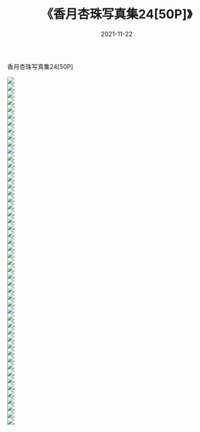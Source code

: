 ﻿---
layout: post
title:  《香月杏珠写真集24[50P]》
date:   2021-11-22
img: http://img.660000.xyz/Sharelink/性感/2021/香月杏珠写真集24[50P]/000.jpg
categories: [美女, 清纯, 唯美]
---

香月杏珠写真集24[50P]

  ![](http://img.660000.xyz/Sharelink/性感/2021/香月杏珠写真集24[50P]/001.jpg) <br> ![](http://img.660000.xyz/Sharelink/性感/2021/香月杏珠写真集24[50P]/002.jpg) <br> ![](http://img.660000.xyz/Sharelink/性感/2021/香月杏珠写真集24[50P]/003.jpg) <br> ![](http://img.660000.xyz/Sharelink/性感/2021/香月杏珠写真集24[50P]/004.jpg) <br> ![](http://img.660000.xyz/Sharelink/性感/2021/香月杏珠写真集24[50P]/005.jpg) <br> ![](http://img.660000.xyz/Sharelink/性感/2021/香月杏珠写真集24[50P]/006.jpg) <br> ![](http://img.660000.xyz/Sharelink/性感/2021/香月杏珠写真集24[50P]/007.jpg) <br> ![](http://img.660000.xyz/Sharelink/性感/2021/香月杏珠写真集24[50P]/008.jpg) <br> ![](http://img.660000.xyz/Sharelink/性感/2021/香月杏珠写真集24[50P]/009.jpg) <br> ![](http://img.660000.xyz/Sharelink/性感/2021/香月杏珠写真集24[50P]/010.jpg) <br> ![](http://img.660000.xyz/Sharelink/性感/2021/香月杏珠写真集24[50P]/011.jpg) <br> ![](http://img.660000.xyz/Sharelink/性感/2021/香月杏珠写真集24[50P]/012.jpg) <br> ![](http://img.660000.xyz/Sharelink/性感/2021/香月杏珠写真集24[50P]/013.jpg) <br> ![](http://img.660000.xyz/Sharelink/性感/2021/香月杏珠写真集24[50P]/014.jpg) <br> ![](http://img.660000.xyz/Sharelink/性感/2021/香月杏珠写真集24[50P]/015.jpg) <br> ![](http://img.660000.xyz/Sharelink/性感/2021/香月杏珠写真集24[50P]/016.jpg) <br> ![](http://img.660000.xyz/Sharelink/性感/2021/香月杏珠写真集24[50P]/017.jpg) <br> ![](http://img.660000.xyz/Sharelink/性感/2021/香月杏珠写真集24[50P]/018.jpg) <br> ![](http://img.660000.xyz/Sharelink/性感/2021/香月杏珠写真集24[50P]/019.jpg) <br> ![](http://img.660000.xyz/Sharelink/性感/2021/香月杏珠写真集24[50P]/020.jpg) <br> ![](http://img.660000.xyz/Sharelink/性感/2021/香月杏珠写真集24[50P]/021.jpg) <br> ![](http://img.660000.xyz/Sharelink/性感/2021/香月杏珠写真集24[50P]/022.jpg) <br> ![](http://img.660000.xyz/Sharelink/性感/2021/香月杏珠写真集24[50P]/023.jpg) <br> ![](http://img.660000.xyz/Sharelink/性感/2021/香月杏珠写真集24[50P]/024.jpg) <br> ![](http://img.660000.xyz/Sharelink/性感/2021/香月杏珠写真集24[50P]/025.jpg) <br> ![](http://img.660000.xyz/Sharelink/性感/2021/香月杏珠写真集24[50P]/026.jpg) <br> ![](http://img.660000.xyz/Sharelink/性感/2021/香月杏珠写真集24[50P]/027.jpg) <br> ![](http://img.660000.xyz/Sharelink/性感/2021/香月杏珠写真集24[50P]/028.jpg) <br> ![](http://img.660000.xyz/Sharelink/性感/2021/香月杏珠写真集24[50P]/029.jpg) <br> ![](http://img.660000.xyz/Sharelink/性感/2021/香月杏珠写真集24[50P]/030.jpg) <br> ![](http://img.660000.xyz/Sharelink/性感/2021/香月杏珠写真集24[50P]/031.jpg) <br> ![](http://img.660000.xyz/Sharelink/性感/2021/香月杏珠写真集24[50P]/032.jpg) <br> ![](http://img.660000.xyz/Sharelink/性感/2021/香月杏珠写真集24[50P]/033.jpg) <br> ![](http://img.660000.xyz/Sharelink/性感/2021/香月杏珠写真集24[50P]/034.jpg) <br> ![](http://img.660000.xyz/Sharelink/性感/2021/香月杏珠写真集24[50P]/035.jpg) <br> ![](http://img.660000.xyz/Sharelink/性感/2021/香月杏珠写真集24[50P]/036.jpg) <br> ![](http://img.660000.xyz/Sharelink/性感/2021/香月杏珠写真集24[50P]/037.jpg) <br> ![](http://img.660000.xyz/Sharelink/性感/2021/香月杏珠写真集24[50P]/038.jpg) <br> ![](http://img.660000.xyz/Sharelink/性感/2021/香月杏珠写真集24[50P]/039.jpg) <br> ![](http://img.660000.xyz/Sharelink/性感/2021/香月杏珠写真集24[50P]/040.jpg) <br> ![](http://img.660000.xyz/Sharelink/性感/2021/香月杏珠写真集24[50P]/041.jpg) <br> ![](http://img.660000.xyz/Sharelink/性感/2021/香月杏珠写真集24[50P]/042.jpg) <br> ![](http://img.660000.xyz/Sharelink/性感/2021/香月杏珠写真集24[50P]/043.jpg) <br> ![](http://img.660000.xyz/Sharelink/性感/2021/香月杏珠写真集24[50P]/044.jpg) <br> ![](http://img.660000.xyz/Sharelink/性感/2021/香月杏珠写真集24[50P]/045.jpg) <br> ![](http://img.660000.xyz/Sharelink/性感/2021/香月杏珠写真集24[50P]/046.jpg) <br> ![](http://img.660000.xyz/Sharelink/性感/2021/香月杏珠写真集24[50P]/047.jpg) <br> ![](http://img.660000.xyz/Sharelink/性感/2021/香月杏珠写真集24[50P]/048.jpg) <br> ![](http://img.660000.xyz/Sharelink/性感/2021/香月杏珠写真集24[50P]/049.jpg) <br> ![](http://img.660000.xyz/Sharelink/性感/2021/香月杏珠写真集24[50P]/050.jpg) <br>